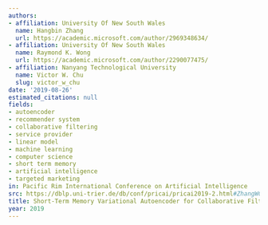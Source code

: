 ```yaml
---
authors:
- affiliation: University Of New South Wales
  name: Hangbin Zhang
  url: https://academic.microsoft.com/author/2969348634/
- affiliation: University Of New South Wales
  name: Raymond K. Wong
  url: https://academic.microsoft.com/author/2290077475/
- affiliation: Nanyang Technological University
  name: Victor W. Chu
  slug: victor_w_chu
date: '2019-08-26'
estimated_citations: null
fields:
- autoencoder
- recommender system
- collaborative filtering
- service provider
- linear model
- machine learning
- computer science
- short term memory
- artificial intelligence
- targeted marketing
in: Pacific Rim International Conference on Artificial Intelligence
src: https://dblp.uni-trier.de/db/conf/pricai/pricai2019-2.html#ZhangWC19
title: Short-Term Memory Variational Autoencoder for Collaborative Filtering
year: 2019
---
```


